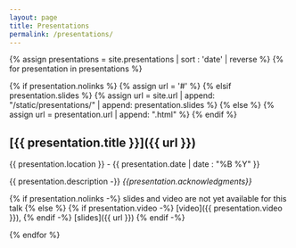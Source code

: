 ```yaml
---
layout: page
title: Presentations
permalink: /presentations/
---
```



{% assign presentations = site.presentations | sort : 'date' | reverse %}
{% for presentation in presentations %}

{% if presentation.nolinks %}
{% assign url = '#' %}
{% elsif presentation.slides %}
{% assign url = site.url | append: "/static/presentations/" | append: presentation.slides  %}
{% else %}
{% assign url = presentation.url | append:  ".html" %}
{% endif %}

## [{{ presentation.title }}]({{ url }})

{{ presentation.location }} - {{ presentation.date | date : "%B %Y" }}
 
{{ presentation.description -}}
<em>{{presentation.acknowledgments}}</em>

{% if presentation.nolinks -%}
slides and video are not yet available for this talk
{% else %}
{% if presentation.video -%}
[video]({{ presentation.video }}), 
{% endif -%}
[slides]({{ url }})
{% endif -%}

{% endfor %}


